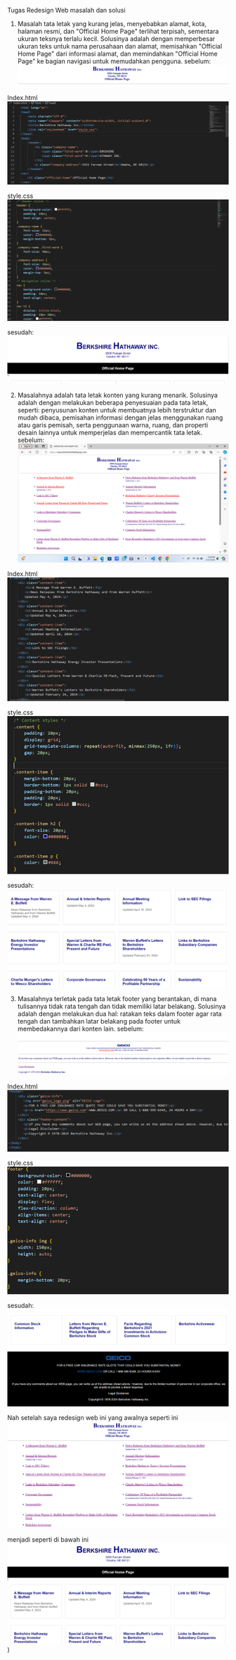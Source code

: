 Tugas Redesign Web 
masalah dan solusi
1.	Masalah tata letak yang kurang jelas, menyebabkan alamat, kota, halaman resmi, dan "Official Home Page" terlihat terpisah, sementara ukuran teksnya terlalu kecil. Solusinya adalah dengan memperbesar ukuran teks untuk nama perusahaan dan alamat, memisahkan "Official Home Page" dari informasi alamat, dan memindahkan "Official Home Page" ke bagian navigasi untuk memudahkan pengguna.
sebelum:
![Alt Text](https://raw.githubusercontent.com/amngllo/redesign/main/BERKSHIRE%20HATHAWAY%20INC/gambar/1.png)

Index.html
![Alt Text](https://github.com/amngllo/redesign/blob/main/BERKSHIRE%20HATHAWAY%20INC/gambar/2.png)

style.css
![Alt Text](https://github.com/amngllo/redesign/blob/main/BERKSHIRE%20HATHAWAY%20INC/gambar/3.png)

sesudah:
![Alt Text](https://github.com/amngllo/redesign/blob/main/BERKSHIRE%20HATHAWAY%20INC/gambar/4.png)

2. Masalahnya adalah tata letak konten yang kurang menarik. Solusinya adalah dengan melakukan beberapa penyesuaian pada tata letak, seperti: penyusunan konten untuk membuatnya lebih terstruktur dan mudah dibaca, pemisahan informasi dengan jelas menggunakan ruang atau garis pemisah, serta penggunaan warna, ruang, dan properti desain lainnya untuk memperjelas dan mempercantik tata letak.
sebelum:
![Alt Text](https://github.com/amngllo/redesign/blob/main/BERKSHIRE%20HATHAWAY%20INC/gambar/5.png)

Index.html
![Alt Text](https://github.com/amngllo/redesign/blob/main/BERKSHIRE%20HATHAWAY%20INC/gambar/6.png)

style.css
![Alt Text](https://github.com/amngllo/redesign/blob/main/BERKSHIRE%20HATHAWAY%20INC/gambar/7.png)

sesudah:
![Alt Text](https://github.com/amngllo/redesign/blob/main/BERKSHIRE%20HATHAWAY%20INC/gambar/8.png)

3. Masalahnya terletak pada tata letak footer yang berantakan, di mana tulisannya tidak rata tengah dan tidak memiliki latar belakang. Solusinya adalah dengan melakukan dua hal: ratakan teks dalam footer agar rata tengah dan tambahkan latar belakang pada footer untuk membedakannya dari konten lain.
sebelum:
![Alt Text](https://github.com/amngllo/redesign/blob/main/BERKSHIRE%20HATHAWAY%20INC/gambar/9.png)

Index.html
![Alt Text](https://github.com/amngllo/redesign/blob/main/BERKSHIRE%20HATHAWAY%20INC/gambar/10.png)

style.css
![Alt Text](https://github.com/amngllo/redesign/blob/main/BERKSHIRE%20HATHAWAY%20INC/gambar/11.png)

sesudah:
![Alt Text](https://github.com/amngllo/redesign/blob/main/BERKSHIRE%20HATHAWAY%20INC/gambar/12.png)

Nah setelah saya redesign web ini yang awalnya seperti ini
![Alt Text](https://github.com/amngllo/redesign/blob/main/BERKSHIRE%20HATHAWAY%20INC/gambar/14.png)

menjadi seperti di bawah ini
![Alt Text](https://github.com/amngllo/redesign/blob/main/BERKSHIRE%20HATHAWAY%20INC/gambar/13.png))



